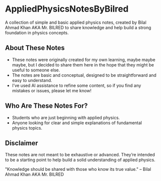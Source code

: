 # AppliedPhysicsNotesByBilred
A collection of simple and basic applied physics notes, created by Bilal Ahmad Khan AKA Mr. BILRED to share knowledge and help build a strong foundation in physics concepts.

## About These Notes
- These notes were originally created for my own learning, maybe maybe maybe, but I decided to share them here in the hope that they might be useful to someone else.
- The notes are basic and conceptual, designed to be straightforward and easy to understand.
- I’ve used AI assistance to refine some content, so if you find any mistakes or issues, please let me know!

## Who Are These Notes For?
- Students who are just beginning with applied physics.
- Anyone looking for clear and simple explanations of fundamental physics topics.

## Disclaimer
These notes are not meant to be exhaustive or advanced. They’re intended to be a starting point to help build a solid understanding of applied physics.

"Knowledge should be shared with those who know its true value."
– Bilal Ahmad Khan AKA Mr. BILRED
